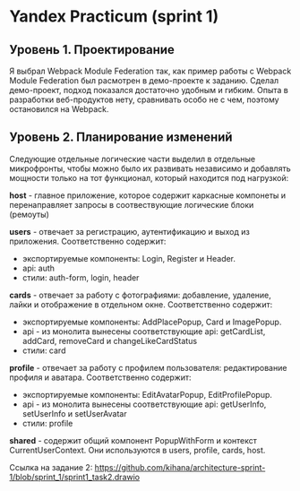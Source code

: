 # Yandex Practicum (sprint 1)
## Уровень 1. Проектирование
Я выбрал Webpack Module Federation так, как пример работы с Webpack Module Federation был расмотрен в демо-проекте к заданию. Сделал демо-проект, подход показался достаточно удобным и гибким. Опыта в разработки веб-продуктов нету, сравнивать особо не с чем, поэтому остановился на Webpack.

## Уровень 2. Планирование изменений
Следующие отдельные логические части выделил в отдельные микрофронты, чтобы можно было их развивать независимо и добавлять мощности только на тот функционал, который находится под нагрузкой:

**host** - главное приложение, которое содержит каркасные компонеты и перенаправляет запросы в соотвествующие логические блоки (ремоуты)

**users** - отвечает за регистрацию, аутентификацию и выход из приложения.
Соответственно содержит:
- экспортируемые компоненты: Login, Register и Header.
- api: auth
- стили: auth-form, login, header

**cards** - отвечает за работу с фотографиями: добавление, удаление, лайки и отображение в отдельном окне.
Соответственно содержит:
- экспортируемые компоненты: AddPlacePopup, Card и ImagePopup.
- api - из монолита вынесены соответствующие api: getCardList, addCard, removeCard и changeLikeCardStatus
- стили: card

**profile** - отвечает за работу с профилем пользователя: редактирование профиля и аватара.
Соответственно содержит:
- экспортируемые компоненты: EditAvatarPopup, EditProfilePopup.
- api - из монолита вынесены соответствующие api: getUserInfo, setUserInfo и setUserAvatar
- стили: profile

**shared** - содержит общий компонент PopupWithForm и контекст CurrentUserContext. Они используются в users, profile, cards, host.

Ссылка на задание 2: https://github.com/kihana/architecture-sprint-1/blob/sprint_1/sprint1_task2.drawio